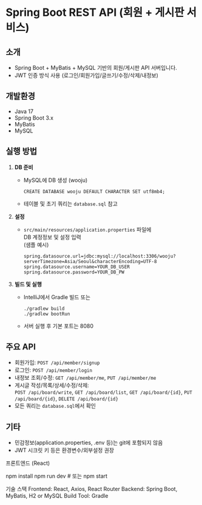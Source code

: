 # Spring Boot REST API (회원 + 게시판 서비스)

## 소개
- Spring Boot + MyBatis + MySQL 기반의 회원/게시판 API 서버입니다.
- JWT 인증 방식 사용 (로그인/회원가입/글쓰기/수정/삭제/내정보)

## 개발환경
- Java 17
- Spring Boot 3.x
- MyBatis
- MySQL

## 실행 방법

1. **DB 준비**
    - MySQL에 DB 생성 (wooju)
      ```
      CREATE DATABASE wooju DEFAULT CHARACTER SET utf8mb4;
      ```
    - 테이블 및 초기 쿼리는 `database.sql` 참고

2. **설정**
    - `src/main/resources/application.properties` 파일에  
      DB 계정정보 및 설정 입력  
      (샘플 예시)
      ```
      spring.datasource.url=jdbc:mysql://localhost:3306/wooju?serverTimezone=Asia/Seoul&characterEncoding=UTF-8
      spring.datasource.username=YOUR_DB_USER
      spring.datasource.password=YOUR_DB_PW
      ```

3. **빌드 및 실행**
    - IntelliJ에서 Gradle 빌드 또는
      ```
      ./gradlew build
      ./gradlew bootRun
      ```
    - 서버 실행 후 기본 포트는 8080

## 주요 API

- 회원가입: `POST /api/member/signup`
- 로그인: `POST /api/member/login`
- 내정보 조회/수정: `GET /api/member/me`, `PUT /api/member/me`
- 게시글 작성/목록/상세/수정/삭제:  
  `POST /api/board/write`, `GET /api/board/list`, `GET /api/board/{id}`, `PUT /api/board/{id}`, `DELETE /api/board/{id}`
- 모든 쿼리는 `database.sql`에서 확인

## 기타
- 민감정보(application.properties, .env 등)는 git에 포함되지 않음
- JWT 시크릿 키 등은 환경변수/외부설정 권장

프론트엔드 (React)

npm install
npm run dev   # 또는 npm start

기술 스택
Frontend: React, Axios, React Router
Backend: Spring Boot, MyBatis, H2 or MySQL
Build Tool: Gradle


